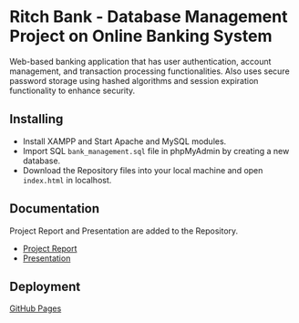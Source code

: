 # Ritch Bank - Database Management Project on Online Banking System

Web-based banking application that has user authentication, account management, and transaction processing functionalities. Also uses secure password storage using hashed algorithms and session expiration functionality
to enhance security.

## Installing

* Install XAMPP and Start Apache and MySQL modules.
* Import SQL ```bank_management.sql``` file in phpMyAdmin by creating a new database.
* Download the Repository files into your local machine and open ```index.html``` in localhost.

## Documentation

Project Report and Presentation are added to the Repository.

* [Project Report](https://github.com/suman2799/ritch-bank/blob/c9405f99a5495c20d21775acd0b2eed52d1fe666/Project_Report.pdf)
* [Presentation](https://github.com/suman2799/ritch-bank/blob/c9405f99a5495c20d21775acd0b2eed52d1fe666/Bank_Management_System.pdf)

## Deployment

[GitHub Pages](https://suman2799.github.io/ritch-bank/)

